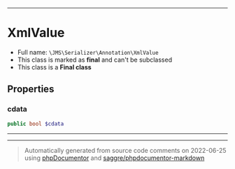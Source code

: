 ***

# XmlValue





* Full name: `\JMS\Serializer\Annotation\XmlValue`
* This class is marked as **final** and can't be subclassed
* This class is a **Final class**



## Properties


### cdata



```php
public bool $cdata
```






***



***
> Automatically generated from source code comments on 2022-06-25 using [phpDocumentor](http://www.phpdoc.org/) and [saggre/phpdocumentor-markdown](https://github.com/Saggre/phpDocumentor-markdown)
